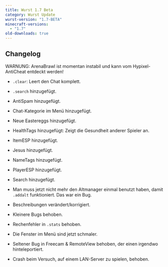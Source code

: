 ```yaml
---
title: Wurst 1.7 Beta
category: Wurst Update
wurst-version: "1.7-BETA"
minecraft-versions:
  - "1.7"
old-downloads: true
---
```

## Changelog

WARNUNG: ArenaBrawl ist momentan instabil und kann vom Hypixel-AntiCheat entdeckt werden!

- `.clear`: Leert den Chat komplett.

- `.search` hinzugefügt.

- AntiSpam hinzugefügt.

- Chat-Kategorie im Menü hinzugefügt.

- Neue Eastereggs hinzugefügt.

- HealthTags hinzugefügt: Zeigt die Gesundheit anderer Spieler an.

- ItemESP hinzugefügt.

- Jesus hinzugefügt.

- NameTags hinzugefügt.

- PlayerESP hinzugefügt.

- Search hinzugefügt.

- Man muss jetzt nicht mehr den Altmanager einmal benutzt haben, damit `.addalt` funktioniert. Das war ein Bug.

- Beschreibungen verändert/korrigiert.

- Kleinere Bugs behoben.

- Rechenfehler in `.stats` behoben.

- Die Fenster im Menü sind jetzt schmaler.

- Seltener Bug in Freecam & RemoteView behoben, der einen irgendwo hinteleportiert.

- Crash beim Versuch, auf einem LAN-Server zu spielen, behoben.
